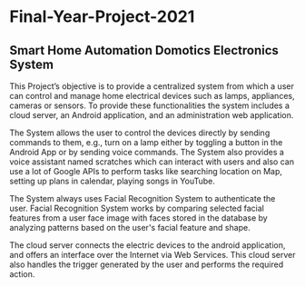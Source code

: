 # Final-Year-Project-2021

## Smart Home Automation Domotics Electronics System

This Project’s objective is to provide a centralized system from which a user can control and manage home electrical devices such as lamps, appliances, cameras or sensors. To provide these functionalities the system includes a cloud server, an Android application, and an administration web application.

The System allows the user to control the devices directly by sending commands to them, e.g., turn on a lamp either by toggling a button in the Android App or by sending voice commands. The System also provides a voice assistant named scratches which can interact with users and also can use a lot of Google APIs to perform tasks like searching location on Map, setting up plans in calendar, playing songs in YouTube.

The System always uses Facial Recognition System to authenticate the user. Facial Recognition System works by comparing selected facial features from a user face image with faces stored in the database by analyzing patterns based on the user's facial feature and shape.

The cloud server connects the electric devices to the android application, and offers an interface over the Internet via Web Services. This cloud server also handles the trigger generated by the user and performs the required action.
